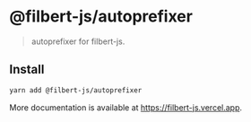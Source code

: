 # @filbert-js/autoprefixer

> autoprefixer for filbert-js.

## Install

```bash
yarn add @filbert-js/autoprefixer
```

More documentation is available at https://filbert-js.vercel.app.
